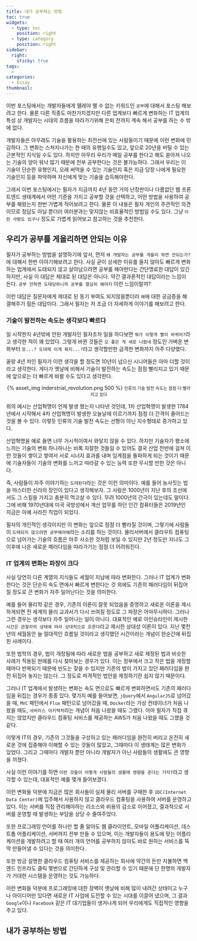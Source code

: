 ```yaml
---
title: 내가 공부하는 방법
toc: true
widgets:
  - type: toc
    position: right
  - type: category
    position: right
sidebar:
  right:
    sticky: true
tags:
  - 
categories:
  - Essay
thumbnail:
---
```


이번 포스팅에서는 개발자들에게 뗄레야 뗄 수 없는 키워드인 `공부`에 대해서 포스팅 해보려고 한다. 물론 다른 직종도 마찬가지겠지만 다른 업계보다 빠르게 변화하는 IT 업계의 특성 상 개발자는 시대의 흐름을 따라가기위해 은퇴 전까지 계속 해서 공부를 하는 수 밖에 없다.

<!-- more -->

개발자들은 아무래도 기술을 활용하는 최전선에 있는 사람들이기 때문에 이런 변화에 민감하다. 그 변화는 스쳐지나가는 한 때의 유행일수도 있고, 앞으로 20년을 버틸 수 있는 근본적인 지식일 수도 있다. 하지만 아무리 우리가 매일 공부를 한다고 해도 쏟아져 나오는 기술의 양이 워낙 많기 때문에 전부 공부한다는 것은 불가능하다. 그래서 우리는 이 기술이 단순한 유행인지, 오래 써먹을 수 있는 기술인지 혹은 지금 당장 나에게 필요한 기술인지 등을 파악하며 자신에게 맞는 기술을 습득해야한다.

그래서 이번 포스팅에서는 필자가 지금까지 4년 동안 거의 난장판이나 다름없던 웹 프론트엔드 생태계에서 어떤 기준을 가지고 공부할 것을 선택하고, 어떤 방법을 사용하여 공부를 해왔는지 한번 가볍게 적어보려고 한다. 물론 이 내용은 필자 개인의 주관적인 의견이므로 정답도 아닐 뿐더러 여러분과는 맞지않는 비효율적인 방법일 수도 있다. 그냥 `이런 사람도 있구나` 정도로 가볍게 읽어보고 참고하는 것을 추천한다.

## 우리가 공부를 게을리하면 안되는 이유
필자가 공부하는 방법을 설명하기에 앞서, 먼저 `왜 개발자는 공부를 게을리 하면 안되는가?`에 대해서 한번 이야기해보려고 한다. 사실 굳이 상세한 이유를 들지 않아도 빠르게 변화하는 업계에서 도태되지 않고 살아남으려면 공부를 해야한다는 간단명료한 대답이 있긴 하지만, 사실 이 대답은 제대로 된 대답은 아니다. 약간 결과론적인 대답이라는 느낌이 든다. `공부 안하면 도태당하니까 공부를 열심히 해야지` 이런 느낌이랄까?

이런 대답은 질문자에게 제대로 된 동기 부여도 되지않을뿐더러 `왜`에 대한 궁금증을 해결해주기 힘든 대답이다. 그래서 필자는 저 조금 더 자세하게 이야기를 해보려고 한다.

### 기술이 발전하는 속도는 생각보다 빠르다
일 시작한지 4년밖에 안된 개발자인 필자조차 일을 하다보면 `뭐가 이렇게 빨리 바뀌어?`라고 생각한 적이 꽤 있었다. 그렇게 바뀐 것들은 `오 좋은 게 새로 나왔네` 정도인 가벼운 변화부터 `응...? 도대체 이게 뭐지...?`라고 생각할만한 급격한 변화까지 아주 다양했다.

꼴랑 4년 차인 필자가 이런 생각을 할 정도면 10년이 넘으신 시니어들은 아마 더할 것이라고 생각한다. 게다가 옛날에 비해서 기술이 발전하는 속도는 점점 빨리지고 있기 때문에 앞으로는 더 빠르게 바뀔 수도 있다고 생각한다.

<center>
  {% asset_img inderstrial_revolution.png 500 %}
  <small>인류의 기술 발전 속도는 점점 더 빨라지고 있다</small>
  <br>
</center>

위의 예시는 산업혁명이 언제 발생 했는지 나타낸 것인데, 1차 산업혁명이 발생한 1784년에서 시작해서 4차 산업혁명이 발생한 오늘날에 이르기까지 점점 더 간격이 줄어드는 것을 볼 수 있다. 이렇듯 인류의 기술 발전 속도는 선형이 아닌 지수형태로 증가하고 있다.

산업혁명을 예로 들면 너무 거시적이여서 와닿지 않을 수 있다. 하지만 기술자가 평소에 느끼는 기술의 변화 하나하나는 비록 자잘한 것들일 수 있어도 결국 산업 전반에 걸쳐 이런 것들이 쌓이고 쌓여서 서로 시너지 효과를 내며 임계점을 돌파하게 되는 것이기 때문에 기술자들이 기술의 변화를 느끼고 따라갈 수 있는 능력 또한 무시할 만한 것은 아니다.

즉, 사람들이 자주 이야기하는 `도태된다`라는 것은 이런 의미이다. 예를 들어 농사짓는 법을 마스터한 신라의 장인이 있다고 생각해보자. 그 사람은 1000년이 지난 후의 조선에서도 그 스킬을 가지고 충분히 먹고살 수 있다. 무려 1000년의 간극이 있는데도 말이다. 그에 비해 1970년대에 미국 국방성에서 계산 업무를 하던 인간 컴퓨터들은 2019년인 지금은 아예 사라진 직업이 되었다.

필자의 개인적인 생각이지만 이 변화는 앞으로 점점 더 빨라질 것이며, 그렇기에 사람들이 `도태되지 않으려면 공부해야해`라는 소리를 하는 것이다. 물리서버에서 클라우트 컴퓨팅으로 넘어가는 기술의 흐름은 아주 사소한 것처럼 보일 수 있지만 2년 정도만 지나도 그 이후에 나온 새로운 패러다임을 따라가기는 점점 더 어려워진다.

### IT 업계의 변화는 파장이 크다
사실 당연히 다른 계열의 지식들도 세월이 지남에 따라 변화한다. 그러나 IT 업계가 변화한다는 것은 단순히 속도 면에서 빠르게 변한다는 것 외에도 기존의 패러다임이 뒤집어 질 정도로 큰 변화가 자주 일어난다는 것을 의미한다.

예를 들어 물리학 같은 경우, 기존의 이론이 잘못 되었음을 증명하고 새로운 이론을 제시하게되면 전 세계의 물리 교과서가 다시 쓰여질 정도로 그 파장은 어마무시하다. 그러나 그런 경우는 생각보다 자주 일어나는 일이 아니다. 대표적인 예로 아인슈타인이 제시한 `시간은 관찰자의 상태에 따라 상대적으로 흐른다`라고 제시한 상대성 이론이 있다. 지난 몇천년의 세월동안 늘 절대적인 흐름일 것이라고 생각했던 시간이라는 개념이 한순간에 뒤집힌 사례이다.

또한 법학의 경우, 법이 개정됨에 따라 새로운 법을 공부하고 새로 제정된 법과 비슷한 사례가 적용된 판례를 다시 찾아보는 경우가 있다. 이는 정부에서 크고 작은 법을 개정할 때마다 반복되기 때문에 빈도는 잦을 수 있지만 기존의 법이 가지고 있던 패러다임을 완전 뒤집어 놓지는 않는다. 그 정도로 파격적인 법안을 제정하기란 쉽지 않기 때문이다.

그러나 IT 업계에서 발생하는 변화는 속도 면으로도 빠르게 변화하면서도 기존의 패러다임을 뒤집는 경우가 종종 있다. 몇가지 예를 들어보면, `jQuery`에서 `AngularJS`로 넘어갔을 때, `MVC` 패턴에서 `Flux` 패턴으로 넘어갔을 때, `Docker`라는 가상 컨테이너가 처음 나왔을 때도, `서버리스 아키텍처`라는 개념이 처음 나왔을 때도 그랬다. 아마 필자가 직접 겪지는 않았지만 클라우드 컴퓨팅 서비스를 제공하는 AWS가 처음 나왔을 때도 그랬을 것 같다.

이렇게 IT의 경우, 기존의 그것들을 구성하고 있는 패러다임을 완전히 버리고 온전히 새로운 것에 집중해야 이해할 수 있는 것들이 많았고, 그때마다 이 생태계는 많은 변화가 있었다. 그리고 그때마다 개발자 뿐만 아니라 개발자가 아닌 사람들의 생활에도 큰 영향을 끼쳤다.

사실 이런 이야기를 하면 `이런 것들이 어떻게 사람들의 생활에 영향을 준다는 거지?`라고 생각할 수 있는데, 대표적인 예를 몇개 들어보겠다.

이런 변화들 덕분에 지금은 많은 회사들이 실제 물리 서버를 구매한 후 `IDC(Internet Data Center)`에 입주해서 사용하지 않고 클라우드 컴퓨팅을 사용하여 서버를 운영하고 있다. 이는 서버를 직접 관리해야하는 리소스와 비용의 감소로 이어졌고, 결과적으로 서버를 운영할 때 발생하는 부담을 상당 수 줄여주었다.

또한 프로그래밍 언어를 하나만 할 줄 알아도 웹 클라이언트, 모바일 어플리케이션, 데스트톱 어플리케이션, 서버까지 전부 만들 수 있으며, 이는 개발자들이 용도에 맞는 어플리케이션을 개발하려고 할 때 여러 개의 언어를 공부하지 않아도 바로 원하는 서비스를 뚝딱 만들어낼 수 있다는 것을 의미한다.

또한 방금 설명한 클라우드 컴퓨팅 서비스를 제공하는 회사에 약간의 돈만 지불하면 백엔드 인프라도 클릭 몇번으로 간단하게 구성 및 관리할 수 있기 때문에 단 한명의 개발자가 거대한 시스템을 운영하는 것도 가능하다.

이런 변화들 덕분에 프로그래밍에 대한 장벽이 옛날에 비해 많이 내려간 상태이고 누구나 아이디어만 있다면 새로운 IT 사업에 도전할 수 있는 시대를 이끌어 냈으며, 그 결과 `Google`이나 `Facebook` 같은 IT 대기업들이 생겨나게 되어 우리에게도 직접적인 영향을 주고 있다.

## 내가 공부하는 방법

